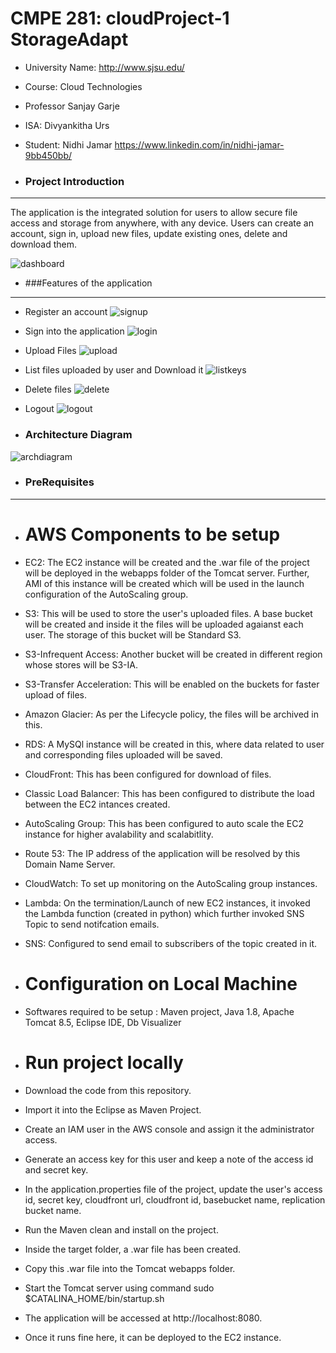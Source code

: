 # CMPE 281: cloudProject-1 StorageAdapt
*	University Name: http://www.sjsu.edu/ 
*	Course: Cloud Technologies
*	Professor Sanjay Garje 
*	ISA: Divyankitha Urs
*	Student: Nidhi Jamar https://www.linkedin.com/in/nidhi-jamar-9bb450bb/

*	### Project Introduction
-------------------------------------------------------
The application is the integrated solution for users to allow secure file access and storage from anywhere, with any       device. Users can create an account, sign in, upload new files, update existing ones, delete and download them.

![dashboard](https://user-images.githubusercontent.com/32632834/31925637-f8c49bd0-b83e-11e7-8ead-5087190a111b.png)

* ###Features of the application
-----------------------------------------
* Register an account
![signup](https://user-images.githubusercontent.com/32632834/31925817-f9177e62-b83f-11e7-8f81-8902dfa108df.png)

* Sign into the application
![login](https://user-images.githubusercontent.com/32632834/31925834-11acb2bc-b840-11e7-8e27-91072f9f635d.png)

* Upload Files
![upload](https://user-images.githubusercontent.com/32632834/31925849-23779dcc-b840-11e7-8e31-cfb49725df15.png)

* List files uploaded by user and Download it
![listkeys](https://user-images.githubusercontent.com/32632834/31925889-4e1e9378-b840-11e7-9ddd-59e8dd4e8558.png)

* Delete files
![delete](https://user-images.githubusercontent.com/32632834/31925954-af16ce16-b840-11e7-8e31-3b34e7cc0677.png)

* Logout
![logout](https://user-images.githubusercontent.com/32632834/31925863-366aecd6-b840-11e7-9f59-0cda400a7184.png)

* ### Architecture Diagram
![archdiagram](https://user-images.githubusercontent.com/32632834/31925984-d93cb386-b840-11e7-8475-480e30309895.png)


* ### PreRequisites
---------------------------------------------

* # AWS Components to be setup
* EC2: The EC2 instance will be created and the .war file of the project will be deployed in the webapps folder of the Tomcat server. Further, AMI of this instance will be created which will be used in the launch configuration of the AutoScaling group.
* S3: This will be used to store the user's uploaded files. A base bucket will be created and inside it the files will be uploaded agaianst each user. The storage of this bucket will be Standard S3.
* S3-Infrequent Access: Another bucket will be created in different region whose stores will be S3-IA.
* S3-Transfer Acceleration: This will be enabled on the buckets for faster upload of files.
* Amazon Glacier: As per the Lifecycle policy, the files will be archived in this.
* RDS: A MySQl instance will be created in this, where data related to user and corresponding files uploaded will be saved.
* CloudFront: This has been configured for download of files.
* Classic Load Balancer: This has been configured to distribute the load between the EC2 intances created.
* AutoScaling Group: This has been configured to auto scale the EC2 instance for higher avalability and scalabitlity.
* Route 53: The IP address of the application will be resolved by this Domain Name Server.
* CloudWatch: To set up monitoring on the AutoScaling group instances.
* Lambda: On the termination/Launch of new EC2 instances, it invoked the Lambda function (created in python) which further invoked SNS Topic to send notifcation emails.
* SNS: Configured to send email to subscribers of the topic created in it.

* # Configuration on Local Machine
* Softwares required to be setup : Maven project, Java 1.8, Apache Tomcat 8.5, Eclipse IDE, Db Visualizer

* # Run project locally
* Download the code from this repository.
* Import it into the Eclipse as Maven Project.
* Create an IAM user in the AWS console and assign it the administrator access.
* Generate an access key for this user and keep a note of the access id and secret key.
* In the application.properties file of the project, update the user's access id, secret key, cloudfront url, cloudfront id, basebucket name, replication bucket name.
* Run the Maven clean and install on the project.
* Inside the target folder, a .war file has been created.
* Copy this .war file into the Tomcat webapps folder.
* Start the Tomcat server using command sudo $CATALINA_HOME/bin/startup.sh
* The application will be accessed at http://localhost:8080.
* Once it runs fine here, it can be deployed to the EC2 instance.





